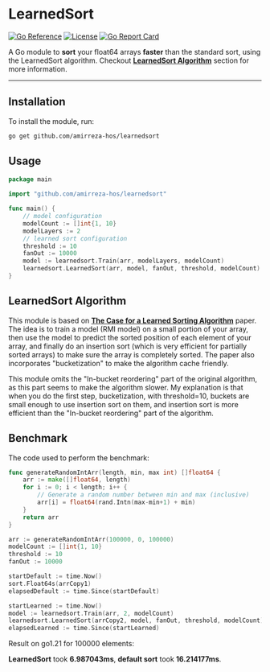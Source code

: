 # LearnedSort

[![Go Reference](https://pkg.go.dev/badge/github.com/amirreza-hos/learnedsort.svg)](https://pkg.go.dev/github.com/amirreza-hos/learnedsort)
[![License](https://img.shields.io/badge/license-MIT-blue.svg)](LICENSE)
[![Go Report Card](https://goreportcard.com/badge/github.com/amirreza-hos/learnedsort)](https://goreportcard.com/report/github.com/amirreza-hos/learnedsort)

A Go module to **sort** your float64 arrays **faster** than the standard sort, using the LearnedSort algorithm. Checkout **[LearnedSort Algorithm](#learnedsort-algorithm)** section for more information.

---

## Installation

To install the module, run:

```bash
go get github.com/amirreza-hos/learnedsort
```

## Usage

```go
package main

import "github.com/amirreza-hos/learnedsort"

func main() {
    // model configuration
    modelCount := []int{1, 10}
    modelLayers := 2
    // learned sort configuration
	threshold := 10
	fanOut := 10000
    model := learnedsort.Train(arr, modelLayers, modelCount)
	learnedsort.LearnedSort(arr, model, fanOut, threshold, modelCount)
}
```

## LearnedSort Algorithm

This module is based on **[The Case for a Learned Sorting Algorithm](https://doi.org/10.1145/3318464.3389752)** paper. The idea is to train a model (RMI model) on a small portion of your array, then use the model to predict the sorted position of each element of your array, and finally do an insertion sort (which is very efficient for partially sorted arrays) to make sure the array is completely sorted. The paper also incorporates 
"bucketization" to make the algorithm cache friendly.

This module omits the "In-bucket reordering" part of the original algorithm, as this part seems to make the algorithm slower. My explanation is that when you do the first step, bucketization, with threshold=10, buckets are small enough to use insertion sort on them, and insertion sort is more efficient than the "In-bucket reordering" part of the algorithm.

## Benchmark

The code used to perform the benchmark:

```go
func generateRandomIntArr(length, min, max int) []float64 {
	arr := make([]float64, length)
	for i := 0; i < length; i++ {
		// Generate a random number between min and max (inclusive)
		arr[i] = float64(rand.Intn(max-min+1) + min)
	}
	return arr
}

arr := generateRandomIntArr(100000, 0, 100000)
modelCount := []int{1, 10}
threshold := 10
fanOut := 10000

startDefault := time.Now()
sort.Float64s(arrCopy1)
elapsedDefault := time.Since(startDefault)

startLearned := time.Now()
model := learnedsort.Train(arr, 2, modelCount)
learnedsort.LearnedSort(arrCopy2, model, fanOut, threshold, modelCount)
elapsedLearned := time.Since(startLearned)
```

Result on go1.21 for 100000 elements:

**LearnedSort** took **6.987043ms**, **default sort** took **16.214177ms**.